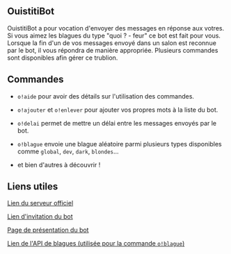 ## OuistitiBot

OuistitiBot a pour vocation d'envoyer des messages en réponse aux votres. Si vous aimez les blagues du type "quoi ? - feur" ce bot est fait pour vous. 
Lorsque la fin d'un de vos messages envoyé dans un salon est reconnue par le bot, il vous répondra de manière appropriée.
Plusieurs commandes sont disponibles afin gérer ce trublion.


## Commandes

- ```o!aide``` pour avoir des détails sur l'utilisation des commandes.

- ```o!ajouter``` et ```o!enlever``` pour ajouter vos propres mots à la liste du bot.

- ```o!delai``` permet de mettre un délai entre les messages envoyés par le bot.

- ```o!blague``` envoie une blague aléatoire parmi plusieurs types disponibles comme `global`, `dev`, `dark`, `blondes`... 

- et bien d'autres à découvrir !


## Liens utiles

[Lien du serveur officiel](https://discord.gg/3DbtncXpjC)

[Lien d'invitation du bot](https://discord.com/api/oauth2/authorize?client_id=725370669289963521&permissions=0&redirect_uri=https%3A%2F%2Fdiscord.com%2Fapi%2Foauth2%2Fauthorize%3Fclient_id%3D725370669289963521%26permissions%3D0%26redirect_uri%3Dhttps%253A%252F%252Fdiscord.com%252Fapi%252Foauth2%252Fauthorize%253Fclient_id%253D725370&scope=bot)

[Page de présentation du bot](https://top.gg/bot/725370669289963521)

[Lien de l'API de blagues (utilisée pour la commande ```o!blague```)](https://www.blagues-api.fr/)
